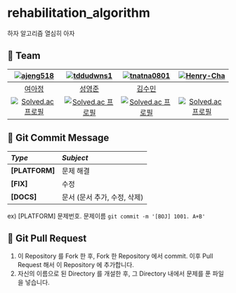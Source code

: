 # rehabilitation_algorithm
하자 알고리즘 열심히 아자 


## 👻 Team

|[![ajeng518](https://github.com/JaMongDan/rehabilitation_algorithm/assets/48270067/4387ae38-0abe-4232-91f6-c3dad8cc8845)](https://github.com/ajeng518)|[![tddudwns1](https://github.com/JaMongDan/rehabilitation_algorithm/assets/48270067/b280d711-7339-4fea-9b91-4546acd2c0aa)](https://github.com/tddudwns1)|[![tnatna0801](https://github.com/JaMongDan/rehabilitation_algorithm/assets/48270067/5a1e9ba2-efa2-4fcf-aa47-901ad9102895)](https://github.com/tnatna0801)|[![Henry-Cha](https://github.com/JaMongDan/rehabilitation_algorithm/assets/48270067/4f7cbf96-3af1-426d-a4a7-02eda8ce5561)](https://github.com/Henry-Cha)|
|:-:|:-:|:-:|:-:|
|[여아정](https://github.com/ajeng518)|[성영준](https://github.com/tddudwns1)|[김수민](https://github.com/tnatna0801)|
|[![Solved.ac 프로필](http://mazassumnida.wtf/api/v2/generate_badge?boj=yaj518)](https://solved.ac/yaj518)|[![Solved.ac 프로필](http://mazassumnida.wtf/api/v2/generate_badge?boj=tddudwns1)](https://solved.ac/tddudwns1)|[![Solved.ac 프로필](http://mazassumnida.wtf/api/v2/generate_badge?boj=tbasl)](https://solved.ac/tbasl)|[![Solved.ac 프로필](http://mazassumnida.wtf/api/v2/generate_badge?boj=sungwon001)](https://solved.ac/sungwon001)|


## 🦖 Git Commit Message
|*Type*|*Subject*|
|:---|:---|
|**[PLATFORM]**|문제 해결|
|**[FIX]**|수정|
|**[DOCS]**|문서 (문서 추가, 수정, 삭제)|

ex) [PLATFORM] 문제번호. 문제이름 `git commit -m '[BOJ] 1001. A+B'`


## 🔔 Git Pull Request
 1. 이 Repository 를 Fork 한 후, Fork 한 Repository 에서 commit. 이후 Pull Request 해서 이 Repository 에 추가합니다.
 2. 자신의 이름으로 된 Directory 를 개설한 후, 그 Directory 내에서 문제를 푼 파일을 넣습니다.
